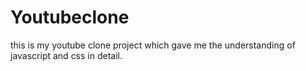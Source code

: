 # Youtubeclone
this is my youtube clone project which gave me the understanding of javascript and css in detail.
